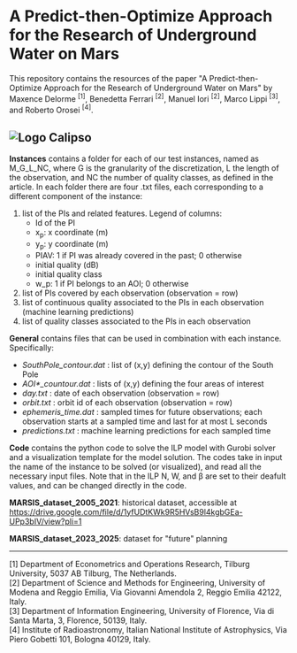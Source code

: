 # A Predict-then-Optimize Approach for the Research of Underground Water on Mars
This repository contains the resources of the paper "A Predict-then-Optimize Approach for the Research of Underground Water on Mars" by Maxence Delorme <sup>[1]</sup>, Benedetta Ferrari <sup>[2]</sup>, Manuel Iori <sup>[2]</sup>, Marco Lippi <sup>[3]</sup>, and Roberto Orosei <sup>[4]</sup>.

![Logo Calipso](https://drive.google.com/file/d/13t7N0C6avMITT70ZcaFKd05UL0gVBwm2/view?usp=sharing)
---

**Instances** contains a folder for each of our test instances, named as M_G_L_NC, where G is the granularity of the discretization, L the length of the observation, and NC the number of quality classes, as defined in the article. In each folder there are four .txt files, each corresponding to a different component of the instance:
<ol>
    <li>list of the PIs and related features. Legend of columns:
        <ul>
            <li>Id of the PI</li>
            <li>x<sub>p</sub>: x coordinate (m)</li>
            <li>y<sub>p</sub>: y coordinate (m)</li>
            <li>PIAV: 1 if PI was already covered in the past; 0 otherwise</li>
            <li>initial quality (dB)</li>
            <li>initial quality class</li>
            <li>w_p: 1 if PI belongs to an AOI; 0 otherwise</li>
        </ul>
    </li>
    <li>list of PIs covered by each observation (observation = row)</li>
    <li>list of continuous quality associated to the PIs in each observation (machine learning predictions)</li>
    <li>list of quality classes associated to the PIs in each observation</li>
</ol>

**General** contains files that can be used in combination with each instance. Specifically:
<ul>
    <li> <i> SouthPole_contour.dat </i> : list of (x,y) defining the contour of the South Pole</li>
    <li> <i> AOI*_countour.dat </i> : lists of (x,y) defining the four areas of interest</li>
    <li> <i> day.txt </i> : date of each observation (observation = row)</li>
    <li> <i> orbit.txt </i> : orbit id of each observation (observation = row)</li>
    <li> <i> ephemeris_time.dat </i> : sampled times for future observations; each observation starts at a sampled time and last for at most L seconds</li>
    <li> <i> predictions.txt </i> : machine learning predictions for each sampled time</li>
</ul>

**Code** contains the python code to solve the ILP model with Gurobi solver and a visualization template for the model solution. The codes take in input the name of the instance to be solved (or visualized), and read all the necessary input files. Note that in the ILP N, W, and &beta; are set to their deafult values, and can be changed directly in the code.

**MARSIS_dataset_2005_2021**: historical dataset, accessible at https://drive.google.com/file/d/1yfUDtKWk9R5HVsB9l4kgbGEa-UPp3bIV/view?pli=1

**MARSIS_dataset_2023_2025**: dataset for "future" planning

---

[1] Department of Econometrics and Operations Research, Tilburg University, 5037 AB Tilburg, The Netherlands. <br>
[2] Department of Science and Methods for Engineering, University of Modena and Reggio Emilia, Via Giovanni Amendola 2, Reggio Emilia 42122, Italy. <br>
[3] Department of Information Engineering, University of Florence, Via di Santa Marta, 3, Florence, 50139, Italy. <br>
[4] Institute of Radioastronomy, Italian National Institute of Astrophysics, Via Piero Gobetti 101, Bologna 40129, Italy. <br>
